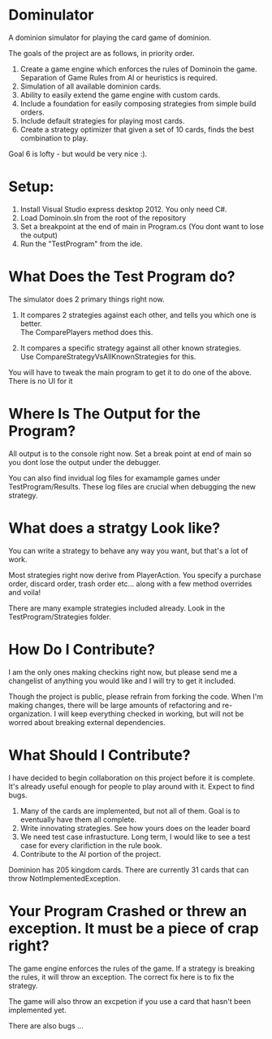 Dominulator
========

A dominion simulator for playing the card game of dominion.

The goals of the project are as follows, in priority order.

  1) Create a game engine which enforces the rules of Dominoin the game.
     Separation of Game Rules from AI or heuristics is required.  
  2) Simulation of all available dominion cards.
  3) Ability to easily extend the game engine with custom cards.
  4) Include a foundation for easily composing strategies from simple build orders.
  5) Include default strategies for playing most cards. 
  6) Create a strategy optimizer that given a set of 10 cards, finds the best combination to play.
  
Goal 6 is lofty - but would be very nice :).

Setup:   
======

  1) Install Visual Studio express desktop 2012.  You only need C#.   
  2) Load Dominoin.sln from the root of the repository
  3) Set a breakpoint at the end of main in Program.cs   (You dont want to lose the output)
  3) Run the "TestProgram" from the ide.  
  
What Does the Test Program do?
==============================

The simulator does 2 primary things right now.  

1) It compares 2 strategies against each other, and tells you which one is better.  
   The ComparePlayers method does this.

2) It compares a specific strategy against all other known strategies.  
   Use CompareStrategyVsAllKnownStrategies for this.

You will have to tweak the  main program to get it to do one of the above.  There is no UI for it

Where Is The Output for the Program?
=====================================

All output is to the console right now.  Set a break point at end of main so you dont lose
the output under the debugger.

You can also find invidual log files for examample games under TestProgram/Results.   These
log files are crucial when debugging the new strategy.

What does a stratgy Look like?
===============================

You can write a strategy to behave any way you want, but that's a lot of work.  

Most strategies right now derive from PlayerAction.  You specify a purchase order, discard order, 
trash order etc... along with a few method overrides and voila!

There are many example strategies included already.  Look in the TestProgram/Strategies folder. 

How Do I Contribute?
====================

I am the only ones making checkins right now, but please send me a changelist of anything you would like and 
I will try to get it included.

Though the project is public, please refrain from forking the code.  When I'm making changes, 
there will be large amounts of refactoring and re-organization.  I will keep everything checked in working, but
will not be worred about breaking external dependencies.

What Should I Contribute?
=========================

I have decided to begin collaboration on this project before it is complete.  It's already useful enough
for people to play around with it.  Expect to find bugs.

1) Many of the cards are implemented, but not all of them.  Goal is to eventually have them all complete.
2) Write innovating strategies.  See how yours does on the leader board
3) We need test case infrastucture.  Long term, I would like to see a test case for every clarifiction in the rule book.  
4) Contribute to the AI portion of the project.  

Dominion has 205 kingdom cards.  There are currently 31 cards that can throw NotImplementedException.  

Your Program Crashed or threw an exception.  It must be a piece of crap right?
==============================================================================

The game engine enforces the rules of the game.  If a strategy is breaking the rules, it will throw an exception.
The correct fix here is to fix the strategy.

The game will also throw an excpetion if you use a card that hasn't been implemented yet.

There are also bugs ...




